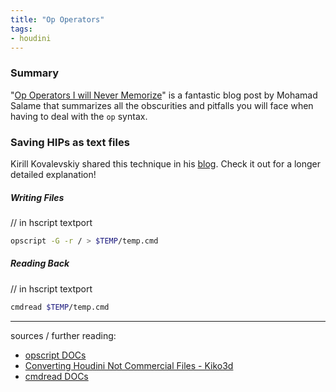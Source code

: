 ```yaml
---
title: "Op Operators"
tags:
- houdini
---
```


### Summary

"[Op Operators I will Never Memorize](https://www.artstation.com/blogs/mohamad_salame1/DlQG/op-operators-i-will-never-memorize)" is a fantastic blog post by Mohamad Salame that summarizes all the obscurities and pitfalls you will face when having to deal with the `op` syntax.

### Saving HIPs as text files

Kirill Kovalevskiy shared this technique in his [blog](https://kiko3d.wordpress.com/2015/03/19/converting-houdini-not-commercial-files/). Check it out for a longer detailed explanation!

##### Writing Files
// in hscript textport

```bash
opscript -G -r / > $TEMP/temp.cmd
```

##### Reading Back
// in hscript textport

```bash
cmdread $TEMP/temp.cmd
```

---

sources / further reading:
- [opscript DOCs](https://www.sidefx.com/docs/houdini/commands/opscript.html)
- [Converting Houdini Not Commercial Files - Kiko3d](https://kiko3d.wordpress.com/2015/03/19/converting-houdini-not-commercial-files/)
- [cmdread DOCs](https://www.sidefx.com/docs/houdini/commands/cmdread.html)